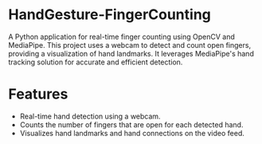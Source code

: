 # HandGesture-FingerCounting
A Python application for real-time finger counting using OpenCV and MediaPipe. This project uses a webcam to detect and count open fingers, providing a visualization of hand landmarks. It leverages MediaPipe's hand tracking solution for accurate and efficient detection.

# Features
- Real-time hand detection using a webcam.
- Counts the number of fingers that are open for each detected hand.
- Visualizes hand landmarks and hand connections on the video feed.



